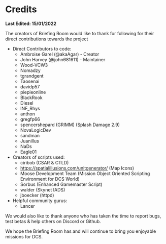 # Credits
__Last Edited: 15/01/2022__

The creators of Briefing Room would like to thank for following for their direct contributions towards the project

* Direct Contributors to code:
    * Ambroise Garel (@akaAgar) - Creator
    * John Harvey (@john681611) - Maintainer
    * Wood-VCW3
    * Nomadzy
    * tgrandgent
    * Taosenai
    * davidp57
    * piepieonline
    * BlackRook
    * Diesel
    * INF_Rhys
    * anthon
    * gregfp66
    * spencershepard (GRIMM) (Splash Damage 2.9)
    * NovaLogicDev
    * sandman
    * Juanillus
    * NaDs
    * Eagle01
* Creators of scripts used:
    * ciribob (CSAR & CTLD)
    * https://spatialillusions.com/unitgenerator/ (Map Icons)
    * Moose Development Team (Mission Object Oriented Scripting Environment for DCS World)
    * Sorbus (Enhanced Gamemaster Script)
    * walder (Skynet IADS)
    * jboecker (httpd)
* Helpful community gurus:
    * Lancer

We would also like to thank anyone who has taken the time to report bugs, test betas & help others on Discord or Github.

We hope the Briefing Room has and will continue to bring you enjoyable missions for DCS.